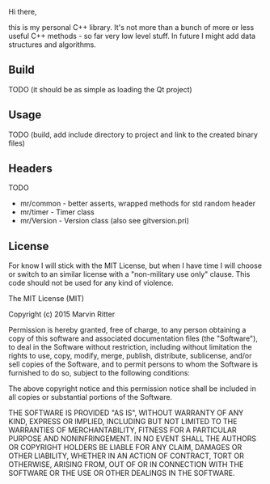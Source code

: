 Hi there,

this is my personal C++ library. It's not more than a bunch of more or less useful C++ methods - so far very low level stuff. In future I might add data structures and algorithms.

Build
-----
TODO
(it should be as simple as loading the Qt project)

Usage
-----
TODO
(build, add include directory to project and link to the created binary files)

Headers
-------
TODO
- mr/common - better asserts, wrapped methods for std random header
- mr/timer - Timer class
- mr/Version - Version class (also see gitversion.pri)

License
-------

For know I will stick with the MIT License, but when I have time I will choose or switch to an similar license with a "non-military use only" clause. This code should not be used for any kind of violence.

The MIT License (MIT)

Copyright (c) 2015 Marvin Ritter

Permission is hereby granted, free of charge, to any person obtaining a copy
of this software and associated documentation files (the "Software"), to deal
in the Software without restriction, including without limitation the rights
to use, copy, modify, merge, publish, distribute, sublicense, and/or sell
copies of the Software, and to permit persons to whom the Software is
furnished to do so, subject to the following conditions:

The above copyright notice and this permission notice shall be included in
all copies or substantial portions of the Software.

THE SOFTWARE IS PROVIDED "AS IS", WITHOUT WARRANTY OF ANY KIND, EXPRESS OR
IMPLIED, INCLUDING BUT NOT LIMITED TO THE WARRANTIES OF MERCHANTABILITY,
FITNESS FOR A PARTICULAR PURPOSE AND NONINFRINGEMENT. IN NO EVENT SHALL THE
AUTHORS OR COPYRIGHT HOLDERS BE LIABLE FOR ANY CLAIM, DAMAGES OR OTHER
LIABILITY, WHETHER IN AN ACTION OF CONTRACT, TORT OR OTHERWISE, ARISING FROM,
OUT OF OR IN CONNECTION WITH THE SOFTWARE OR THE USE OR OTHER DEALINGS IN
THE SOFTWARE.